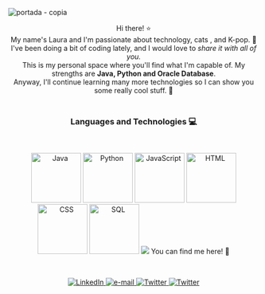 ![portada - copia](https://github.com/Ayumiiita/Ayumiiita/assets/118337808/920ffc83-57d6-4d70-9924-097500e6e9ed)

<p align="center"> Hi there! ⭐
  <br>
  My name's Laura and I'm passionate about technology, cats , and K-pop. 🎵
  <br>
  I've been doing a bit of coding lately, and I would love to <i>share it with all of you.</i>
  <br>
  This is my personal space where you'll find what I'm capable of.
  My strengths are <b>Java, Python and Oracle Database</b>.
  <br>
  Anyway, I'll continue learning many more technologies so I can show you some really cool stuff. 🤩
</p>
<B> <H3>  <p align="center">  
  <br>
Languages and Technologies 💻
</p></B> </H3>
<br><p align="center">

<img src="https://github.com/Ayumiiita/Ayumiiita/assets/118337808/a9fc0112-0ba3-4863-a325-577764178db3" width="100" height="100" alt="Java">
<img src="https://github.com/Ayumiiita/Ayumiiita/assets/118337808/4d80bf2a-c22c-46a6-8663-f72459934992" width="100" height="100" alt="Python">
<img src="https://github.com/Ayumiiita/Ayumiiita/assets/118337808/062ce94f-dc98-43c4-b735-c01ded259f05" width="100" height="100" alt="JavaScript">
<img src="https://github.com/Ayumiiita/Ayumiiita/assets/118337808/43c9fe69-d146-489b-abcb-73b32baf8366" width="100" height="100" alt="HTML">
<img src="https://github.com/Ayumiiita/Ayumiiita/assets/118337808/aca5135c-ed1e-43e3-8554-f3683dbb377d" width="100" height="100" alt="CSS">
<img src="https://github.com/Ayumiiita/Ayumiiita/assets/118337808/c55ab449-a3d6-4f32-9238-52d1eedc2c06" width="100" height="100" alt="SQL">
<img src="![C#](https://img.shields.io/badge/c%23-%23239120.svg?style=for-the-badge&logo=c-sharp&logoColor=white)>




</p>
<br>
<B><H3>  <p align="center">  
You can find me here! 💜 
</p></B>  </H3>
<br><p align="center">

<p align="center">
    <a href="https://www.linkedin.com/in/laura-romeo-ortiz-24ba53233/">
        <img src="https://img.shields.io/badge/linkedin-%230077B5.svg?style=for-the-badge&logo=linkedin&logoColor=white&color=c27fcf" alt="LinkedIn">
    </a>
    <a href="mailto:laura.romeo.ortiz@gmail.com">
        <img src="https://img.shields.io/badge/Gmail-D14836?style=for-the-badge&logo=gmail&logoColor=white&color=c27fcf" alt="e-mail">
    </a>
    <a href="https://twitter.com/ayumiiita">
        <img src="https://img.shields.io/badge/Twitter-%231DA1F2.svg?style=for-the-badge&logo=Twitter&logoColor=white&color=c27fcf" alt="Twitter">
    </a>
    <a href="https://www.instagram.com/ayumiiita/">
        <img src="https://img.shields.io/badge/Instagram-%23E4405F.svg?style=for-the-badge&logo=Instagram&logoColor=white&color=c27fcf" alt="Twitter">
    </a>  
</p>


